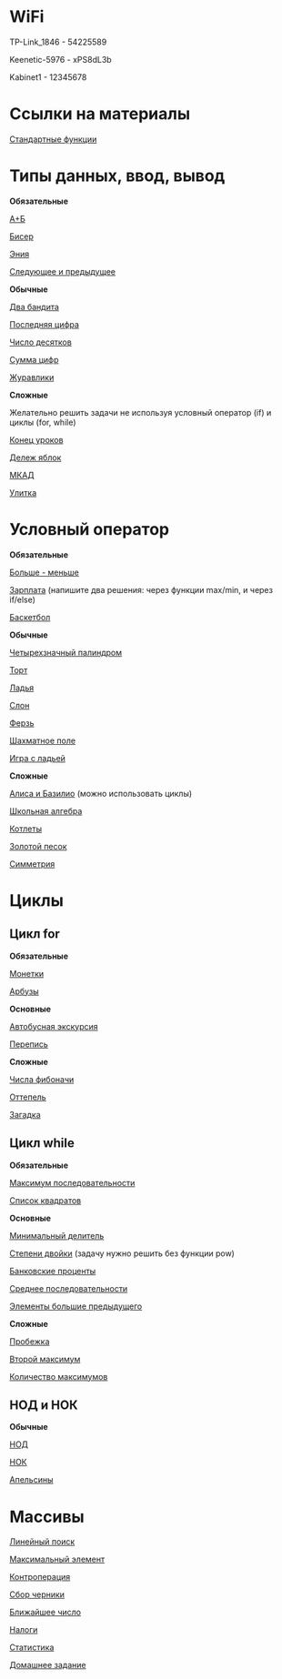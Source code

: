 # WiFi

TP-Link_1846 - 54225589

Keenetic-5976 - xPS8dL3b

Kabinet1 - 12345678

# Ссылки на материалы

[Стандартные функции](https://acmp.ru/asp/do/index.asp?main=topic&id_course=1&id_section=1&id_topic=28)

# Типы данных, ввод, вывод

**Обязательные**

[А+Б](https://acmp.ru/asp/do/index.asp?main=task&id_course=1&id_section=1&id_topic=26&id_problem=142)

[Бисер](https://acmp.ru/asp/do/index.asp?main=task&id_course=1&id_section=1&id_topic=26&id_problem=144)

[Эния](https://acmp.ru/asp/do/index.asp?main=task&id_course=1&id_section=1&id_topic=26&id_problem=145)

[Следующее и предыдущее](https://acmp.ru/asp/do/index.asp?main=task&id_course=1&id_section=1&id_topic=26&id_problem=152)

**Обычные**

[Два бандита](https://acmp.ru/asp/do/index.asp?main=task&id_course=1&id_section=1&id_topic=26&id_problem=146)

[Последняя цифра](https://acmp.ru/asp/do/index.asp?main=task&id_course=1&id_section=1&id_topic=27&id_problem=153)

[Число десятков](https://acmp.ru/asp/do/index.asp?main=task&id_course=1&id_section=1&id_topic=27&id_problem=154)

[Сумма цифр](https://acmp.ru/asp/do/index.asp?main=task&id_course=1&id_section=1&id_topic=27&id_problem=155)

[Журавлики](https://acmp.ru/asp/do/index.asp?main=task&id_course=1&id_section=1&id_topic=28&id_problem=150)

**Сложные**

Желательно решить задачи не используя условный оператор (if) и циклы (for, while)

[Конец уроков](https://acmp.ru/asp/do/index.asp?main=task&id_course=1&id_section=1&id_topic=28&id_problem=160)

[Дележ яблок](https://acmp.ru/asp/do/index.asp?main=task&id_course=1&id_section=1&id_topic=27&id_problem=158)

[МКАД](https://acmp.ru/asp/do/index.asp?main=task&id_course=1&id_section=1&id_topic=27&id_problem=157)

[Улитка](https://acmp.ru/asp/do/index.asp?main=task&id_course=1&id_section=1&id_topic=28&id_problem=161)

# Условный оператор

**Обязательные**

[Больше - меньше](https://acmp.ru/asp/do/index.asp?main=task&id_course=1&id_section=2&id_topic=29&id_problem=162)

[Зарплата](https://acmp.ru/asp/do/index.asp?main=task&id_course=1&id_section=2&id_topic=29&id_problem=165) (напишите два решения: через функции max/min, и через if/else)

[Баскетбол](https://acmp.ru/asp/do/index.asp?main=task&id_course=1&id_section=2&id_topic=29&id_problem=166)

**Обычные**

[Четырехзначный палиндром](https://acmp.ru/asp/do/index.asp?main=task&id_course=1&id_section=2&id_topic=29&id_problem=275)

[Торт](https://acmp.ru/asp/do/index.asp?main=task&id_course=1&id_section=2&id_topic=29&id_problem=167)

[Ладья](https://acmp.ru/asp/do/index.asp?main=task&id_course=1&id_section=2&id_topic=30&id_problem=184)

[Слон](https://acmp.ru/asp/do/index.asp?main=task&id_course=1&id_section=2&id_topic=30&id_problem=185)

[Ферзь](https://acmp.ru/asp/do/index.asp?main=task&id_course=1&id_section=2&id_topic=30&id_problem=186)

[Шахматное поле](https://acmp.ru/asp/do/index.asp?main=task&id_course=1&id_section=2&id_topic=30&id_problem=183)

[Игра с ладьей](https://acmp.ru/asp/do/index.asp?main=task&id_course=1&id_section=2&id_topic=30&id_problem=174)

**Сложные**

[Алиса и Базилио](https://acmp.ru/asp/do/index.asp?main=topic&id_course=1&id_section=2&id_topic=32) (можно использовать циклы)

[Школьная алгебра](https://acmp.ru/asp/do/index.asp?main=task&id_course=1&id_section=2&id_topic=31&id_problem=179)

[Котлеты](https://acmp.ru/asp/do/index.asp?main=task&id_course=1&id_section=2&id_topic=32&id_problem=181)

[Золотой песок](https://acmp.ru/asp/do/index.asp?main=task&id_course=1&id_section=2&id_topic=29&id_problem=276)

[Симметрия](https://acmp.ru/asp/do/index.asp?main=task&id_course=1&id_section=2&id_topic=31&id_problem=175)

# Циклы

## Цикл for

**Обязательные**

[Монетки](https://acmp.ru/asp/do/index.asp?main=task&id_course=1&id_section=3&id_topic=33&id_problem=190)

[Арбузы](https://acmp.ru/asp/do/index.asp?main=task&id_course=1&id_section=3&id_topic=33&id_problem=191)

**Основные**

[Автобусная экскурсия](https://acmp.ru/asp/do/index.asp?main=task&id_course=1&id_section=3&id_topic=33&id_problem=193)

[Перепись](https://acmp.ru/asp/do/index.asp?main=task&id_course=1&id_section=3&id_topic=33&id_problem=194)

**Сложные**

[Числа фибоначи](https://acmp.ru/asp/do/index.asp?main=task&id_course=1&id_section=3&id_topic=34&id_problem=208)

[Оттепель](https://acmp.ru/asp/do/index.asp?main=task&id_course=1&id_section=3&id_topic=33&id_problem=203)

[Загадка](https://acmp.ru/asp/do/index.asp?main=task&id_course=1&id_section=3&id_topic=33&id_problem=195)

## Цикл while

**Обязательные**

[Максимум последовательности](https://acmp.ru/asp/do/index.asp?main=task&id_course=1&id_section=3&id_topic=35&id_problem=221)

[Список квадратов](https://acmp.ru/asp/do/index.asp?main=task&id_course=1&id_section=3&id_topic=34&id_problem=204)

**Основные**

[Минимальный делитель](https://acmp.ru/asp/do/index.asp?main=task&id_course=1&id_section=3&id_topic=34&id_problem=205)

[Степени двойки](https://acmp.ru/asp/do/index.asp?main=task&id_course=1&id_section=3&id_topic=34&id_problem=206) (задачу нужно решить без функции pow)

[Банковские проценты](https://acmp.ru/asp/do/index.asp?main=task&id_course=1&id_section=3&id_topic=34&id_problem=210)

[Среднее последовательности](https://acmp.ru/asp/do/index.asp?main=task&id_course=1&id_section=3&id_topic=35&id_problem=219)

[Элементы большие предыдущего](https://acmp.ru/asp/do/index.asp?main=task&id_course=1&id_section=3&id_topic=35&id_problem=222)

**Сложные**

[Пробежка](https://acmp.ru/asp/do/index.asp?main=task&id_course=1&id_section=3&id_topic=34&id_problem=211)

[Второй максимум](https://acmp.ru/asp/do/index.asp?main=task&id_course=1&id_section=3&id_topic=35&id_problem=223)

[Количество максимумов](https://acmp.ru/asp/do/index.asp?main=task&id_course=1&id_section=3&id_topic=35&id_problem=224)

## НОД и НОК

**Обычные**

[НОД](https://acmp.ru/asp/do/index.asp?main=task&id_course=1&id_section=3&id_topic=36&id_problem=198)

[НОК](https://acmp.ru/asp/do/index.asp?main=task&id_course=1&id_section=3&id_topic=36&id_problem=199)

[Апельсины](https://acmp.ru/asp/do/index.asp?main=task&id_course=1&id_section=3&id_topic=36&id_problem=200)

# Массивы

[Линейный поиск](https://acmp.ru/asp/do/index.asp?main=task&id_course=1&id_section=5&id_topic=113&id_problem=691)

[Максимальный элемент](https://acmp.ru/asp/do/index.asp?main=task&id_course=1&id_section=5&id_topic=113&id_problem=693)

[Контроперация](https://acmp.ru/asp/do/index.asp?main=task&id_course=1&id_section=5&id_topic=113&id_problem=694)

[Сбор черники](https://acmp.ru/asp/do/index.asp?main=task&id_course=1&id_section=5&id_topic=113&id_problem=695)

[Ближайшее число](https://acmp.ru/asp/do/index.asp?main=task&id_course=1&id_section=5&id_topic=113&id_problem=692)

[Налоги](https://acmp.ru/asp/do/index.asp?main=task&id_course=1&id_section=5&id_topic=113&id_problem=696)

[Статистика](https://acmp.ru/asp/do/index.asp?main=task&id_course=1&id_section=5&id_topic=114&id_problem=703)

[Домашнее задание](https://acmp.ru/asp/do/index.asp?main=task&id_course=1&id_section=5&id_topic=114&id_problem=704)

